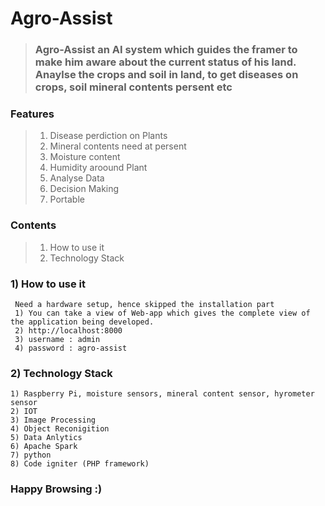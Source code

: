 # Agro-Assist
> ### Agro-Assist an AI system which guides the framer to make him aware about the current status of his land. Anaylse the crops and soil in land, to get diseases on crops, soil mineral contents persent etc 

### Features
> 1. Disease perdiction on Plants
> 2. Mineral contents need at persent 
> 3. Moisture content
> 4. Humidity aroound Plant
> 5. Analyse Data
> 6. Decision Making
> 7. Portable

### Contents
> 1. How to use it
> 2. Technology Stack

### 1) How to use it
     Need a hardware setup, hence skipped the installation part
     1) You can take a view of Web-app which gives the complete view of the application being developed.
     2) http://localhost:8000
     3) username : admin
     4) password : agro-assist

### 2) Technology Stack
    1) Raspberry Pi, moisture sensors, mineral content sensor, hyrometer sensor 
    2) IOT
    3) Image Processing
    4) Object Reconigition
    5) Data Anlytics
    6) Apache Spark
    7) python
    8) Code igniter (PHP framework)

### Happy Browsing :)